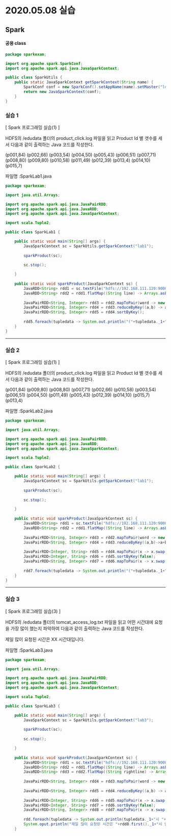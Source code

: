 # 2020.05.08 실습

## Spark

#### 공용 class

```java
package sparkexam;

import org.apache.spark.SparkConf;
import org.apache.spark.api.java.JavaSparkContext;

public class SparkUtils {
	public static JavaSparkContext getSparkContext(String name) {
		SparkConf conf = new SparkConf().setAppName(name).setMaster("local");
		return new JavaSparkContext(conf);
	}
}

```



### 실습 1

[ Spark 프로그래밍 실습(1) ]

HDFS의 /edudata 폴더의 product_click.log 파일을 읽고 Product Id 별 갯수를 세서 
다음과 같이 출력하는 Java 코드를 작성한다.

(p001,84)
(p002,66)
(p003,54)
(p004,50)
(p005,43)
(p006,51)
(p007,71)
(p008,80)
(p009,80)
(p010,58)
(p011,49)
(p012,39)
(p013,4)
(p014,10)
(p015,7)

파일명 :SparkLab1.java



```java
package sparkexam;

import java.util.Arrays;

import org.apache.spark.api.java.JavaPairRDD;
import org.apache.spark.api.java.JavaRDD;
import org.apache.spark.api.java.JavaSparkContext;

import scala.Tuple2;

public class SparkLab1 {

	public static void main(String[] args) {
		JavaSparkContext sc = SparkUtils.getSparkContext("lab1");
		
		sparkProduct(sc);
		
		sc.stop();

	}
    
    public static void sparkProduct(JavaSparkContext sc) {
        JavaRDD<String> rdd1 = sc.textFile("hdfs://192.168.111.120:9000/edudata/product_click.log");
        JavaRDD<String> rdd2 = rdd1.flatMap((String line) -> Arrays.asList(line.split(" ")[1]).iterator());
        
        JavaPairRDD<String, Integer> rdd3 = rdd2.mapToPair(word -> new Tuple2<Stirng, Integer>(word, 1));
        JavaPairRDD<String, Integer> rdd4 = rdd3.reduceByKey((a,b) -> a+b);
        JavaPairRDD<String, Integer> rdd5 = rdd4.sortByKey();
        
        rdd5.foreach(tupledata -> System.out.println("("+tupledata._1+","+tupledata._2+")"));
    }
}
```

---

### 실습 2

[ Spark 프로그래밍 실습(1) ]

HDFS의 /edudata 폴더의 product_click.log 파일을 읽고 Product Id 별 갯수를 세서 
다음과 같이 출력하는 Java 코드를 작성한다.

(p001,84)
(p009,80)
(p008,80)
(p007,71)
(p002,66)
(p010,58)
(p003,54)
(p006,51)
(p004,50)
(p011,49)
(p005,43)
(p012,39)
(p014,10)
(p015,7)
(p013,4)

파일명 :SparkLab2.java

```java
package sparkexam;

import java.util.Arrays;

import org.apache.spark.api.java.JavaPairRDD;
import org.apache.spark.api.java.JavaRDD;
import org.apache.spark.api.java.JavaSparkContext;

import scala.Tuple2;

public class SparkLab2 {

	public static void main(String[] args) {
		JavaSparkContext sc = SparkUtils.getSparkContext("lab1");
		
		sparkProduct(sc);
		
		sc.stop();

	}
	
    public static void sparkProduct(JavaSparkContext sc) {
        JavaRDD<String> rdd1 = sc.textFile("hdfs://192.168.111.120:9000/edudata/product_click.log");
        JavaRDD<String> rdd2 = rdd1.flatMap((String line) -> Arrays.asList(line.split(" ")[1]).iterator());
        
        JavaPairRDD<String, Integer> rdd3 = rdd2.mapToPair(word -> new Tuple2<String, Integer>(word, 1));
        JavaPairRDD<String, Integer> rdd4 = rdd3.reduceByKey((a,b)->a+b);
        
        JavaPairRDD<Integer, String> rdd5 = rdd4.mapToPair(x -> x.swap());
        JavaPairRDD<Integer, String> rdd6 = rdd5.sortByKey(false);
        JavaPairRDD<String, Integer> rdd7 = rdd6.mapToPair(x -> x.swap());
        
        rdd7.foreach(tupledata -> System.out.println("("+tupledata._1+","+tupledata._2+")"));
    }
}
```

---

### 실습 3

[ Spark 프로그래밍 실습(3) ]

HDFS의 /edudata 폴더의 tomcat_access_log.txt 파일을 읽고
어떤 시간대에 요청을 가장 많이 했는지 파악하여 
다음과 같이 출력하는 Java 코드를 작성한다.

제일 많이 요청된 시간은 XX 시간대입니다.

파일명 :SparkLab3.java

```java
package sparkexam;

import java.util.Arrays;

import org.apache.spark.api.java.JavaPairRDD;
import org.apache.spark.api.java.JavaRDD;
import org.apache.spark.api.java.JavaSparkContext;

import scala.Tuple2;

public class SparkLab3 {

	public static void main(String[] args) {
		JavaSparkContext sc = SparkUtils.getSparkContext("lab3");
		
		sparkProduct(sc);
		
		sc.stop();

	}
    
    public static void sparkProduct(JavaSparkContext sc) {
        JavaRDD<String> rdd1 = sc.textFile("hdfs://192.168.111.120:9000/edudata/tomcat_access_log.txt");
        JavaRDD<String> rdd2 = rdd1.flatMap((String line) -> Arrays.asList(line.split(" - - ")[1]).iterator());
        JavaRDD<String> rdd3 = rdd2.flatMap((String rightline) -> Arrays.asList(right.substring(13,15)).iterator());
        
        JavaPairRDD<String, Integer> rdd4 = rdd3.mapToPair(word -> new Tuple2<String, Integer>(word));
        
        JavaPairRDD<String, Integer> rdd5 = rdd4.reduceByKey((a,b) -> a+b);
        
        JavaPairRDD<Integer, String> rdd6 = rdd5.mapToPair(x -> x.swap());
        JavaPairRDD<Integer, String> rdd7 = rdd6.sortByKey(false);
        JavaPairRDD<String, Integer> rdd8 = rdd7.mapToPair(x -> x.swap());
        
        rdd.foreach(tupledata -> System.out.println(tupledata._1+"시 "+tupledata._2+"번 요청"));
        System.oput.println("제일 많이 요청된 시간은 "+rdd8.first()._1+"시 입니다.")
    }
    
```

